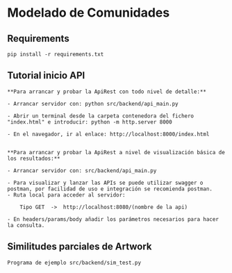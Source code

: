 # Modelado de Comunidades

## Requirements 

`pip install -r requirements.txt`

## Tutorial inicio API
    **Para arrancar y probar la ApiRest con todo nivel de detalle:**

    - Arrancar servidor con: python src/backend/api_main.py
    
    - Abrir un terminal desde la carpeta contenedora del fichero "index.html" e introducir: python -m http.server 8000  
    
    - En el navegador, ir al enlace: http://localhost:8000/index.html


    **Para arrancar y probar la ApiRest a nivel de visualización básica de los resultados:**

    - Arrancar servidor con: src/backend/api_main.py

    - Para visualizar y lanzar las APIs se puede utilizar swagger o postman, por facilidad de uso e integración se recomienda postman.
    - Ruta local para acceder al servidor:

        Tipo GET  ->  http://localhost:8080/(nombre de la api)
    
    - En headers/params/body añadir los parámetros necesarios para hacer la consulta.
    

## Similitudes parciales de Artwork

    Programa de ejemplo src/backend/sim_test.py
